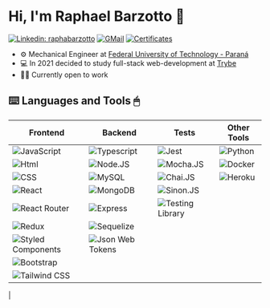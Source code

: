 # Hi, I'm Raphael Barzotto 👋
[![Linkedin: raphabarzotto](https://img.shields.io/badge/-raphabarzotto-blue?style-for-the-badge&logo=Linkedin&logoColor=white&link=https://www.linkedin.com/in/raphabarzotto/)](https://www.linkedin.com/in/raphabarzotto/)
[![GMail](https://img.shields.io/badge/-GMAIL-D14836?style-for-the-badge&logo=gmail&logoColor=white)](mailto:raphabarzotto@gmail.com)
[![Certificates](https://img.shields.io/badge/-CERTIFICATES-white?style-for-the-badge&logo=&logoColor=black)](https://drive.google.com/drive/folders/1kpDMcCLdF4scAO1_wIqxx7naF58um6UK?usp=sharing)
- ⚙️ Mechanical Engineer at [Federal University of Technology - Paraná](http://www.utfpr.edu.br/)
- 💻 In 2021 decided to study full-stack web-development at [Trybe](https://www.betrybe.com/)
- 👨‍💻 Currently open to work

## ⌨️ Languages and Tools 🖱
| Frontend | Backend | Tests | Other Tools |
| ---- | ----- | ----- | ----- |
| ![JavaScript](https://img.shields.io/badge/JavaScript-323330?style=for-the-badge&logo=javascript&logoColor=F7DF1E) | ![Typescript](https://img.shields.io/badge/TypeScript-007ACC?style=for-the-badge&logo=typescript&logoColor=white) | ![Jest](https://img.shields.io/badge/Jest-323330?style=for-the-badge&logo=Jest&logoColor=white) | ![Python](https://img.shields.io/badge/Python-14354C?style=for-the-badge&logo=python&logoColor=white) |
| ![Html](https://img.shields.io/badge/HTML5-E34F26?style=for-the-badge&logo=html5&logoColor=white) | ![Node.JS](https://img.shields.io/badge/Node.js-43853D?style=for-the-badge&logo=node.js&logoColor=white) | ![Mocha.JS](https://img.shields.io/badge/mocha.js-323330?style=for-the-badge&logo=mocha&logoColor=Brown) | ![Docker](https://img.shields.io/badge/docker-blue?style=for-the-badge&logo=docker&logoColor=white) |
| ![CSS](https://img.shields.io/badge/CSS3-1572B6?style=for-the-badge&logo=css3&logoColor=white) | ![MySQL](https://img.shields.io/badge/MySQL-00000F?style=for-the-badge&logo=mysql&logoColor=white) | ![Chai.JS](https://img.shields.io/badge/chai.js-323330?style=for-the-badge&logo=chai&logoColor=red) | ![Heroku](https://img.shields.io/badge/Heroku-430098?style=for-the-badge&logo=heroku&logoColor=white) |
| ![React](https://img.shields.io/badge/React-20232A?style=for-the-badge&logo=react&logoColor=61DAFB) | ![MongoDB](https://img.shields.io/badge/MongoDB-4EA94B?style=for-the-badge&logo=mongodb&logoColor=white) | ![Sinon.JS](https://img.shields.io/badge/Sinon.js-323330?style=for-the-badge&logo=Sinon&logoColor=red) | |
| ![React Router](https://img.shields.io/badge/React_Router-CA4245?style=for-the-badge&logo=react-router&logoColor=white) | ![Express](https://img.shields.io/badge/Express.js-404D59?style=for-the-badge) |  ![Testing Library](https://img.shields.io/badge/testing%20library-323330?style=for-the-badge&logo=testing-library&logoColor=red) | |
| ![Redux](https://img.shields.io/badge/Redux-593D88?style=for-the-badge&logo=redux&logoColor=white) | ![Sequelize](https://img.shields.io/badge/sequelize.js-323330?style=for-the-badge&logo=sequelize&logoColor=blue) | | |
| ![Styled Components](https://img.shields.io/badge/styled--components-DB7093?style=for-the-badge&logo=styled-components&logoColor=white) | ![Json Web Tokens](https://img.shields.io/badge/json%20web%20tokens-323330?style=for-the-badge&logo=json-web-tokens&logoColor=pink) | | |
| ![Bootstrap](https://img.shields.io/badge/Bootstrap-563D7C?style=for-the-badge&logo=bootstrap&logoColor=white) | |
| ![Tailwind CSS](https://img.shields.io/badge/Tailwind_CSS-38B2AC?style=for-the-badge&logo=tailwind-css&logoColor=white) | | | |
 |
